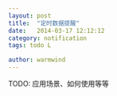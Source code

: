 ```yaml
---
layout: post
title:  "定时数据提醒"
date:   2014-03-17 12:12:12
category: notification
tags: todo L

author: warmwind
---
```


TODO: 应用场景、如何使用等等
